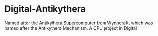 # Digital-Antikythera
 Named after the Antikythera Supercomputer from Wynncraft, which was named after the Antikythera Mechanism. A CPU project in Digital
